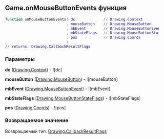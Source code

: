 ## Game.onMouseButtonEvents функция


```lua
function onMouseButtonEvents( dc             // Drawing.Context
                            , mouseButton    // Drawing.MouseButton
                            , mbEvent        // Drawing.MouseButtonEvent
                            , mbStateFlags   // Drawing.MouseButtonStateFlags
                            , pos            // Drawing.Coords
                            )
// returns: Drawing.CallbackResultFlags
```


### Параметры

**dc** ([Drawing.Context](../Drawing/Context.md)) - ![dc]

**mouseButton** ([Drawing.MouseButton](../Drawing/MouseButton.md)) - ![mouseButton]

**mbEvent** ([Drawing.MouseButtonEvent](../Drawing/MouseButtonEvent.md)) - ![mbEvent]

**mbStateFlags** ([Drawing.MouseButtonStateFlags](../Drawing/MouseButtonStateFlags.md)) - ![mbStateFlags]

**pos** ([Drawing.Coords](../Drawing/Coords.md)) - ![pos]

### Возвращаемое значение

Возвращаемый тип: [Drawing.CallbackResultFlags](../Drawing/CallbackResultFlags.md)

